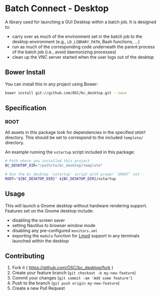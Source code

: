 # Batch Connect - Desktop

A library used for launching a GUI Desktop within a batch job. It is designed to:

  - carry over as much of the environment set in the batch job to the desktop
    environment (e.g., `LD_LIBRARY_PATH`, Bash functions, ...)
  - run as much of the corresponding code underneath the parent process of the
    batch job (i.e., avoid daemonizing processes)
  - clean up the VNC server started when the user logs out of the desktop

## Bower Install

You can install this in any project using Bower:

```sh
bower install git://github.com/OSC/bc_desktop.git --save
```

## Specification

### ROOT

All assets in this package look for dependencies in the specified `$ROOT`
directory. This should be set to correspond to the included `template/`
directory.

An example running the `xstartup` script included in this package:

```sh
# Path where you installed this project
BC_DESKTOP_DIR="/path/to/bc_desktop/template"

# Run the bc_desktop `xstartup` script with proper `$ROOT` set
ROOT="${BC_DESKTOP_DIR}" ${BC_DESKTOP_DIR}/xstartup
```

## Usage

This will launch a Gnome desktop without hardware rendering support. Features
set on the Gnome desktop include:

  - disabling the screen saver
  - setting Nautilus to browser window mode
  - disabling any pre-configured `monitors.xml`
  - exporting the `module` function for
    [Lmod](https://www.tacc.utexas.edu/research-development/tacc-projects/lmod)
    support in any terminals launched within the desktop

## Contributing

1. Fork it ( https://github.com/OSC/bc_desktop/fork )
2. Create your feature branch (`git checkout -b my-new-feature`)
3. Commit your changes (`git commit -am 'Add some feature'`)
4. Push to the branch (`git push origin my-new-feature`)
5. Create a new Pull Request
